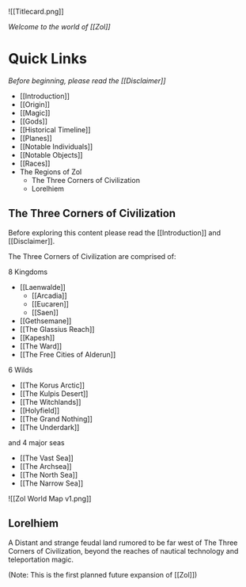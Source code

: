 ![[Titlecard.png]]

*Welcome to the world of [[Zol]]*

# Quick Links
*Before beginning, please read the [[Disclaimer]]*
- [[Introduction]]
- [[Origin]]
- [[Magic]]
- [[Gods]]
- [[Historical Timeline]]
- [[Planes]]
- [[Notable Individuals]]
- [[Notable Objects]]
- [[Races]]
- The Regions of Zol
	- The Three Corners of Civilization
	- Lorelhiem

## The Three Corners of Civilization
Before exploring this content please read the [[Introduction]] and [[Disclaimer]].

The Three Corners of Civilization are comprised of:

8 Kingdoms
- [[Laenwalde]]
	- [[Arcadia]]
	- [[Eucaren]]
	- [[Saen]]
- [[Gethsemane]]
- [[The Glassius Reach]]
- [[Kapesh]]
- [[The Ward]]
- [[The Free Cities of Alderun]]

6 Wilds
- [[The Korus Arctic]]
- [[The Kulpis Desert]]
- [[The Witchlands]]
- [[Holyfield]]
- [[The Grand Nothing]]
- [[The Underdark]]

and 4 major seas
- [[The Vast Sea]]
- [[The Archsea]]
- [[The North Sea]]
- [[The Narrow Sea]]

![[Zol World Map v1.png]]


## Lorelhiem
A Distant and strange feudal land rumored to be far west of The Three Corners of Civilization, beyond the reaches of nautical technology and teleportation magic.

(Note: This is the first planned future expansion of [[Zol]])